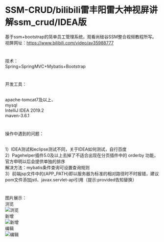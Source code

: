 SSM-CRUD/bilibili雷丰阳雷大神视屏讲解ssm_crud/IDEA版
==
基于ssm+bootstrap的简单员工管理系统，观看尚硅谷SSM整合视频教程所写。<br>视屏网址：https://www.bilibili.com/video/av35988777
#
技术：
<br>Spring+SpringMVC+Mybatis+Bootstrap
#

开发工具：

<br>apache-tomcat7及以上、
<br>mysql
<br>IntelliJ IDEA 2019.2
<br>maven-3.6.1
#

操作中遇到的问题：

<br>1）IDEA测试和eclipse测试不同，关于IDEA如何测试，自行百度
<br>2）Pagehelper插件5.0及以上去掉了不适合出现在分页插件中的 orderby 功能，官方申明以后会提供单独的排序
<br>解决方法：mybatis条件查询可设置查询规则
<br>3）前端jsp文件中的{APP_PATH}即以服务器为标准的相对路径时不时报错，建议pom文件添加jstl、javax.servlet-api引用（提示:<scope>provided</scope>告知替换）
#
图片展示：
    <br>浏览<br>
![浏览](https://github.com/laughter-dayu/ssm-crdu/blob/master/src/main/webapp/images/1.jpg)
    <br>新增<br>
![新增](https://github.com/laughter-dayu/ssm-crdu/blob/master/src/main/webapp/images/2.jpg)
    <br>编辑<br>
![编辑](https://github.com/laughter-dayu/ssm-crdu/blob/master/src/main/webapp/images/3.jpg)
#
